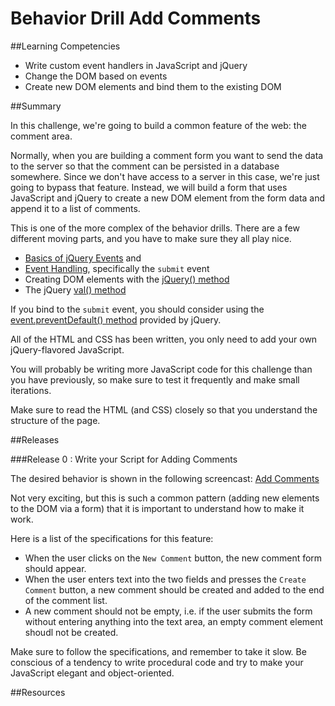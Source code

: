 # Behavior Drill Add Comments 
 
##Learning Competencies 

* Write custom event handlers in JavaScript and jQuery
* Change the DOM based on events
* Create new DOM elements and bind them to the existing DOM

##Summary 

In this challenge, we're going to build a common feature of the web: the comment area.

Normally, when you are building a comment form you want to send the data to the server so that the comment can be persisted in a database somewhere.  Since we don't have access to a server in this case, we're just going to bypass that feature.  Instead, we will build a form that uses JavaScript and jQuery to create a new DOM element from the form data and append it to a list of comments.

This is one of the more complex of the behavior drills.  There are a few different moving parts, and you have to make sure they all play nice.

- [Basics of jQuery Events](http://learn.jquery.com/events/event-basics/) and 
- [Event Handling](http://learn.jquery.com/events/handling-events/), specifically the `submit` event
- Creating DOM elements with the [jQuery() method](http://api.jquery.com/jQuery/#jQuery2)
- The jQuery [val() method](http://api.jquery.com/val/)

If you bind to the `submit` event, you should consider using the [event.preventDefault() method](http://api.jquery.com/event.preventDefault/) provided by jQuery.


All of the HTML and CSS has been written, you only need to add your own jQuery-flavored JavaScript.  

You will probably be writing more JavaScript code for this challenge than you have previously, so make sure to test it frequently and make small iterations.

Make sure to read the HTML (and CSS) closely so that you understand the structure of the page.


##Releases

###Release 0 : Write your Script for Adding Comments

The desired behavior is shown in the following screencast: [Add Comments](http://www.youtube.com/embed/wVQ8DQzxceQ)

Not very exciting, but this is such a common pattern (adding new elements to the DOM via a form) that it is important to understand how to make it work.

Here is a list of the specifications for this feature:

- When the user clicks on the `New Comment` button, the new comment form should appear.
- When the user enters text into the two fields and presses the `Create Comment` button, a new comment should be created and added to the end of the comment list.
- A new comment should not be empty, i.e. if the user submits the form without entering anything into the text area, an empty comment element shoudl not be created.

Make sure to follow the specifications, and remember to take it slow.  Be conscious of a tendency to write procedural code and try to make your JavaScript elegant and object-oriented. 

<!-- ##Optimize Your Learning  -->

##Resources